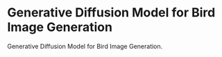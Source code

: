 # Generative Diffusion Model for Bird Image Generation

Generative Diffusion Model for Bird Image Generation.
